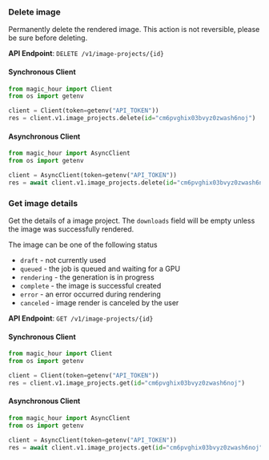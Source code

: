
### Delete image <a name="delete"></a>

Permanently delete the rendered image. This action is not reversible, please be sure before deleting.

**API Endpoint**: `DELETE /v1/image-projects/{id}`

#### Synchronous Client

```python
from magic_hour import Client
from os import getenv

client = Client(token=getenv("API_TOKEN"))
res = client.v1.image_projects.delete(id="cm6pvghix03bvyz0zwash6noj")
```

#### Asynchronous Client

```python
from magic_hour import AsyncClient
from os import getenv

client = AsyncClient(token=getenv("API_TOKEN"))
res = await client.v1.image_projects.delete(id="cm6pvghix03bvyz0zwash6noj")
```

### Get image details <a name="get"></a>

Get the details of a image project. The `downloads` field will be empty unless the image was successfully rendered.

The image can be one of the following status
- `draft` - not currently used
- `queued` - the job is queued and waiting for a GPU
- `rendering` - the generation is in progress
- `complete` - the image is successful created
- `error` - an error occurred during rendering
- `canceled` - image render is canceled by the user


**API Endpoint**: `GET /v1/image-projects/{id}`

#### Synchronous Client

```python
from magic_hour import Client
from os import getenv

client = Client(token=getenv("API_TOKEN"))
res = client.v1.image_projects.get(id="cm6pvghix03bvyz0zwash6noj")
```

#### Asynchronous Client

```python
from magic_hour import AsyncClient
from os import getenv

client = AsyncClient(token=getenv("API_TOKEN"))
res = await client.v1.image_projects.get(id="cm6pvghix03bvyz0zwash6noj")
```
